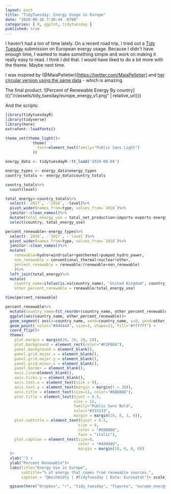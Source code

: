 ```yaml
---
layout: post
title: "TidyTuesday: Energy Usage in Europe"
date: "2020-08-16 7:30:44 -0700"
categories: [ R, ggplot, tidytuesday ]
published: true
---
```


I haven't had a ton of time lately.  On a recent road trip, I tried out a [Tidy Tuesday](https://github.com/rfordatascience/tidytuesday) submission on European evergy usage. Because I didn't have enough time, I wanted to make something simple and work on making it really easy to read. I think I did that.  I would have liked to do a bit more with the theme. Maybe next time. 

I was inspired by (@MaiaPelletier)[https://twitter.com/MaiaPelletier] and [her circular version using the same data](https://github.com/MaiaPelletier/tidytuesday/blob/master/images/2020_Week32_EUEnergy.png) - which is amazing.

The final product: 
![Percent of Renewable Energy By country]({{"/r/assets/tidy_tuesday/europe_energy_v1.png" | relative_url}})

And the scripts:

```r
library(tidytuesdayR)
library(tidyverse)
library(here)
extrafont::loadfonts()

theme_set(theme_light()+
            theme(
              text=element_text(family="Public Sans Light")
            ))

energy_data <- tidytuesdayR::tt_load('2020-08-04')

energy_types <- energy_data$energy_types
country_totals <- energy_data$country_totals

country_totals%>%
  count(level)

total_energy<-country_totals%>%
  select(-`2017`, -`2016`, -level)%>%
  pivot_wider(names_from=type, values_from=`2018`)%>%
  janitor::clean_names()%>%
  mutate(total_energy_use = total_net_production+imports-exports-energy_absorbed_by_pumping)%>%
  select(country, total_energy_use)

percent_renewable<-energy_types%>%
  select(-`2016`, -`2017`, -`level`)%>%
  pivot_wider(names_from=type, values_from=`2018`)%>%
  janitor::clean_names()%>%
  mutate(
    renewable=hydro+wind+solar+geothermal+pumped_hydro_power, 
    non_renewable = conventional_thermal+nuclear+other,
    percent_renewable = renewable/(renewable+non_renewable)
    )%>%
  left_join(total_energy)%>%
  mutate(
    country_name=ifelse(is.na(country_name), "United Kingdom", country_name),
    other_percent_renewable = renewable/total_energy_use)

View(percent_renewable)

percent_renewable%>%
  mutate(country_name=fct_reorder(country_name, other_percent_renewable))%>%
  ggplot(aes(country_name, other_percent_renewable))+
  geom_segment( aes(x=country_name, xend=country_name, y=0, yend=other_percent_renewable), color="#CCCCCC") +
  geom_point( color="#444444", size=3, shape=21, fill="#ffffff") +
  coord_flip()+
  theme(
    plot.margin = margin(20, 20, 20, 20),
    plot.background = element_rect(color="#F2F0EA"),
    panel.background = element_blank(),
    panel.grid.major.x = element_blank(),
    panel.grid.major.y = element_blank(),
    panel.grid.minor.x = element_blank(),
    panel.border = element_blank(),
    axis.line=element_blank(),
    axis.ticks.y = element_blank(),
    axis.text.x = element_text(size = 9),
    axis.text.y = element_text(margin = margin(t = 30)),
    axis.title = element_text(size=11, color="#888888"),
    plot.title = element_text(hjust = 0.5, 
                              size = 12,
                              family="Public Sans Bold",
                              color="#333333",
                              margin = margin(10, 0, 3, 0)),
    plot.subtitle = element_text(hjust = 0.5, 
                                size = 8,
                                color = "#888888",  
                                face = "italic"),
    plot.caption = element_text(size=8,
                                color = "#dddddd",
                                margin = margin(10, 0, 0, 0))
  )+
  xlab("") +
  ylab("Percent Renewable")+
  labs(title="Energy Use in Europe",
       subtitle="% of energy that comes from renewable sources.",
       caption = "@mschmidty | #TidyTuesday | Data: Eurosatat")+ scale_y_continuous(labels = scales::percent)+

  ggsave(here("Dropbox", "r", "tidy_tuesday", "figures", "europe_energy_v1.png"), type='cairo', height=6.5)
```